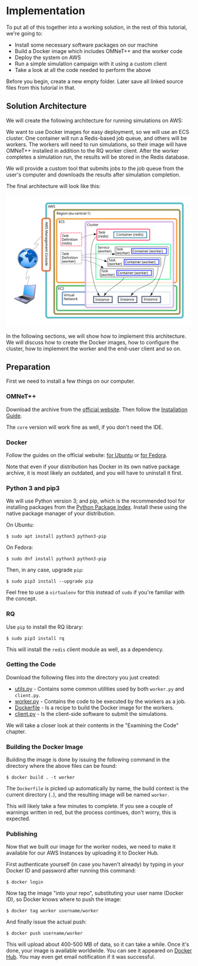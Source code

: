 # Implementation

To put all of this together into a working solution, in the rest of this
tutorial, we're going to:

- Install some necessary software packages on our machine
- Build a Docker image which includes OMNeT++ and the worker code
- Deploy the system on AWS
- Run a simple simulation campaign with it using a custom client
- Take a look at all the code needed to perform the above

Before you begin, create a new empty folder. Later save all linked source files
from this tutorial in that.

## Solution Architecture

We will create the following architecture for running simulations on AWS:

We want to use Docker images for easy deployment, so we will use an ECS cluster.
One container will run a Redis-based job queue, and others will be workers. The
workers will need to run simulations, so their image will have OMNeT++ installed
in addition to the RQ worker client. After the worker completes a simulation
run, the results will be stored in the Redis database.

We will provide a custom tool that submits jobs to the job queue from the user's
computer and downloads the results after simulation completion.

The final architecture will look like this:

![Architectural Graph](images/architecture.svg)

In the following sections, we will show how to implement this architecture.
We will discuss how to create the Docker images, how to configure the cluster,
how to implement the worker and the end-user client and so on.


## Preparation

First we need to install a few things on our computer.

### OMNeT++

Download the archive from the [official website](https://omnetpp.org/omnetpp).
Then follow the [Installation
Guide](https://omnetpp.org/doc/omnetpp/InstallGuide.pdf).

The `core` version will work fine as well, if you don't need the IDE.

### Docker

Follow the guides on the official website: [for
Ubuntu](https://docs.docker.com/engine/installation/linux/docker-ce/ubuntu/) or
[for Fedora](https://docs.docker.com/engine/installation/linux/docker-ce/fedora/).

Note that even if your distribution has Docker in its own native package
archive, it is most likely an outdated, and you will have to uninstall it first.

### Python 3 and pip3

We will use Python version 3; and pip, which is the recommended tool for
installing packages from the [Python Package Index](https://pypi.python.org/pypi).
Install these using the native package manager of your distribution.

On Ubuntu:

```terminal
$ sudo apt install python3 python3-pip
```

On Fedora:

```terminal
$ sudo dnf install python3 python3-pip
```

Then, in any case, upgrade `pip`:

```terminal
$ sudo pip3 install --upgrade pip
```

Feel free to use a `virtualenv` for this instead of `sudo` if you're familiar
with the concept.

### RQ

Use `pip` to install the RQ library:

```terminal
$ sudo pip3 install rq
```

This will install the `redis` client module as well, as a dependency.


### Getting the Code

Download the following files into the directory you just created:

 - [utils.py](code/utils.py) - Contains some common utilities used by both `worker.py` and `client.py`.
 - [worker.py](code/worker.py) -  Contains the code to be executed by the workers as a job.
 - [Dockerfile](code/Dockerfile) - Is a recipe to build the Docker image for the workers.
 - [client.py](code/client.py) - Is the client-side software to submit the simulations.

We will take a closer look at their contents in the "Examining the Code" chapter.

### Building the Docker Image


Building the image is done by issuing the following command in the directory
where the above files can be found:

```terminal
$ docker build . -t worker
```

The `Dockerfile` is picked up automatically by name, the build context is the 
current directory (`.`), and the resulting image will be named `worker`. 

This will likely take a few minutes to complete. If you see a couple of warnings
written in red, but the process continues, don't worry, this is expected.

### Publishing

Now that we built our image for the worker nodes, we need to make it available
for our AWS Instances by uploading it to Docker Hub.

First authenticate yourself (in case you haven't already) by typing in your
Docker ID and password after running this command:

```terminal
$ docker login
```

Now tag the image "into your repo", substituting your user name (Docker ID), so
Docker knows where to push the image:

```terminal
$ docker tag worker username/worker
```

And finally issue the actual push:

```terminal
$ docker push username/worker
```

This will upload about 400-500 MB of data, so it can take a while. Once it's
done, your image is available worldwide. You can see it appeared on [Docker
Hub](https://hub.docker.com/). You may even get email notification if it was
successful.
